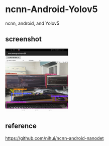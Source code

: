 # ncnn-Android-Yolov5
 ncnn, android, and Yolov5

## screenshot
<img src="desk.jpg" width="200" height="200"/><br/>

## reference

https://github.com/nihui/ncnn-android-nanodet
